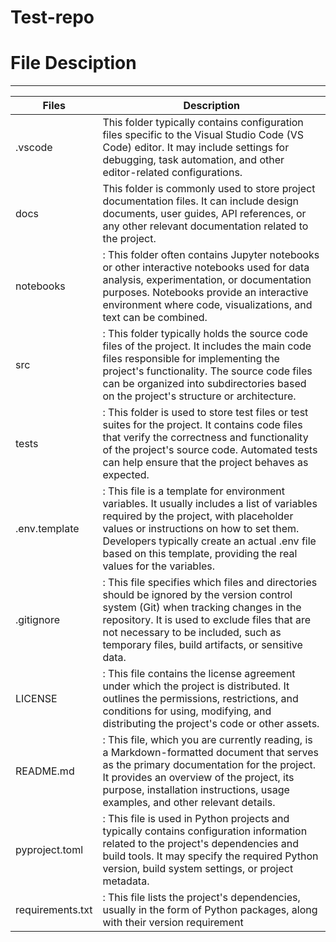 # Test-repo

# File Desciption 
***
| Files        | Description |
| ------------ | ----------- |
| .vscode      | This folder typically contains configuration files specific to the Visual Studio Code (VS Code) editor. It may include settings for debugging, task automation, and other editor-related configurations. |
| docs         | This folder is commonly used to store project documentation files. It can include design documents, user guides, API references, or any other relevant documentation related to the project. |
| notebooks    |: This folder often contains Jupyter notebooks or other interactive notebooks used for data analysis, experimentation, or documentation purposes. Notebooks provide an interactive environment where code, visualizations, and text can be combined. |
| src          |: This folder typically holds the source code files of the project. It includes the main code files responsible for implementing the project's functionality. The source code files can be organized into subdirectories based on the project's structure or architecture. |
| tests        |: This folder is used to store test files or test suites for the project. It contains code files that verify the correctness and functionality of the project's source code. Automated tests can help ensure that the project behaves as expected. |
| .env.template |: This file is a template for environment variables. It usually includes a list of variables required by the project, with placeholder values or instructions on how to set them. Developers typically create an actual .env file based on this template, providing the real values for the variables. |
| .gitignore     |: This file specifies which files and directories should be ignored by the version control system (Git) when tracking changes in the repository. It is used to exclude files that are not necessary to be included, such as temporary files, build artifacts, or sensitive data. |
| LICENSE       |: This file contains the license agreement under which the project is distributed. It outlines the permissions, restrictions, and conditions for using, modifying, and distributing the project's code or other assets. |
| README.md |: This file, which you are currently reading, is a Markdown-formatted document that serves as the primary documentation for the project. It provides an overview of the project, its purpose, installation instructions, usage examples, and other relevant details.
| pyproject.toml |: This file is used in Python projects and typically contains configuration information related to the project's dependencies and build tools. It may specify the required Python version, build system settings, or project metadata. |
| requirements.txt |: This file lists the project's dependencies, usually in the form of Python packages, along with their version requirement |
